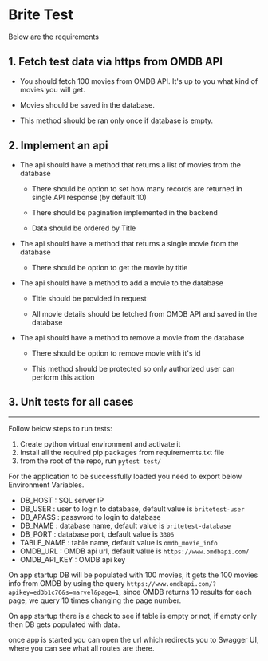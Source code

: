 # Brite Test

Below are the requirements

## 1. Fetch test data via https from OMDB API

- You should fetch 100 movies from OMDB API. It's up to you what kind of movies you will get.

- Movies should be saved in the database.

- This method should be ran only once if database is empty.

 

## 2. Implement an api

- The api should have a method that returns a list of movies from the database

    - There should be option to set how many records are returned in single API response (by default 10)

    - There should be pagination implemented in the backend

    - Data should be ordered by Title

- The api should have a method that returns a single movie from the database

    - There should be option to get the movie by title

- The api should have a method to add a movie to the database

    - Title should be provided in request

    - All movie details should be fetched from OMDB API and saved in the database

- The api should have a method to remove a movie from the database

    - There should be option to remove movie with it's id

    - This method should be protected so only authorized user can perform this action


## 3. Unit tests for all cases


---


Follow below steps to run tests:

1. Create python virtual environment and activate it
2. Install all the required pip packages from requirememts.txt file
3. from the root of the repo, run `pytest test/`

For the application to be successfully loaded you need to export below Environment Variables.

- DB_HOST : SQL server IP
- DB_USER : user to login to database, default value is `britetest-user`
- DB_APASS : password to login to database
- DB_NAME : database name, default value is `britetest-database`
- DB_PORT : database port, default value is `3306`
- TABLE_NAME : table name, default value is `omdb_movie_info`
- OMDB_URL : OMDB api url, default value is `https://www.omdbapi.com/`
- OMDB_API_KEY : OMDB api key

On app startup DB will be populated with 100 movies, it gets the 100 movies info from OMDB by using the query
`https://www.omdbapi.com/?apikey=ed3b1c76&s=marvel&page=1`, since OMDB returns 10 results for each page, we query
10 times changing the page number.

On app startup there is a check to see if table is empty or not, if empty only then DB gets populated with data.

once app is started you can open the url which redirects you to Swagger UI, where you can see what all routes are there.
